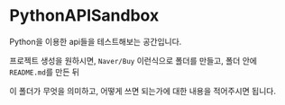 # PythonAPISandbox
Python을 이용한 api들을 테스트해보는 공간입니다.

프로젝트 생성을 원하시면, `Naver/Buy` 이런식으로 폴더를 만들고, 폴더 안에 `README.md`를 만든 뒤

이 폴더가 무엇을 의미하고,
어떻게 쓰면 되는가에 대한 내용을 적어주시면 됩니다.